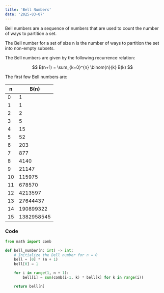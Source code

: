 ```yaml
---
title: 'Bell Numbers'  
date: '2025-03-07'  
---
```


Bell numbers are a sequence of numbers that are used to count the number of ways to partition a set.

The Bell number for a set of size n is the number of ways to partition the set into non-empty subsets.

The Bell numbers are given by the following recurrence relation:

$$
B(n+1) = \sum_{k=0}^{n} \binom{n}{k} B(k)
$$

The first few Bell numbers are:

| n  | B(n)         |
|----|--------------|
| 0  | 1            |
| 1  | 1            |
| 2  | 2            |
| 3  | 5            |
| 4  | 15           |
| 5  | 52           |
| 6  | 203          |
| 7  | 877          |
| 8  | 4140         |
| 9  | 21147        |
| 10 | 115975       |
| 11 | 678570       |
| 12 | 4213597      |
| 13 | 27644437     |
| 14 | 190899322    |
| 15 | 1382958545   |


### Code

```python
from math import comb

def bell_number(n: int) -> int:
    # Initialize the Bell number for n = 0
    bell = [0] * (n + 1)
    bell[0] = 1

    for i in range(1, n + 1):
        bell[i] = sum(comb(i-1, k) * bell[k] for k in range(i))

    return bell[n]
```

